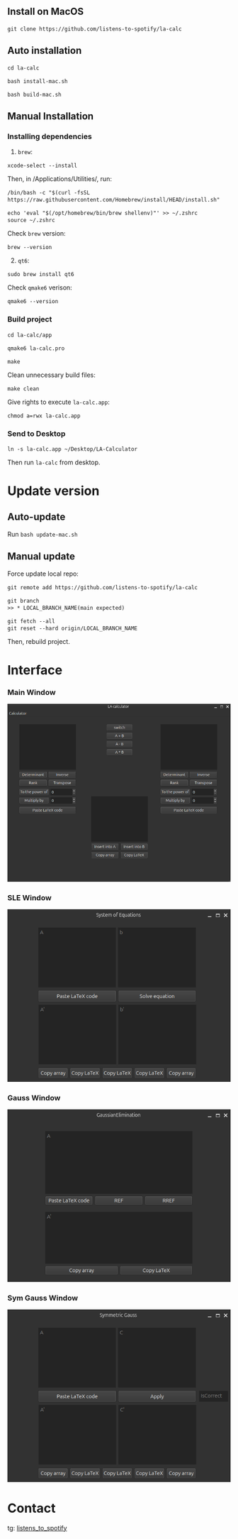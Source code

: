 ## Install on MacOS

```
git clone https://github.com/listens-to-spotify/la-calc
```

## Auto installation

```
cd la-calc
```
```
bash install-mac.sh
```
```
bash build-mac.sh
```

## Manual Installation

### Installing dependencies

1. `brew`:
```
xcode-select --install
```
Then, in /Applications/Utilities/, run:
```
/bin/bash -c "$(curl -fsSL https://raw.githubusercontent.com/Homebrew/install/HEAD/install.sh"
```
```
echo 'eval "$(/opt/homebrew/bin/brew shellenv)"' >> ~/.zshrc
source ~/.zshrc
```
Check `brew` version:
```
brew --version
```

2. `qt6`:
```
sudo brew install qt6
```
Check `qmake6` verison:
```
qmake6 --version
```

### Build project

```
cd la-calc/app
```
```
qmake6 la-calc.pro
```
```
make
```

Clean unnecessary build files:

```
make clean
```

Give rights to execute `la-calc.app`:

```
chmod a=rwx la-calc.app
```

### Send to Desktop

```
ln -s la-calc.app ~/Desktop/LA-Calculator
```

Then run `la-calc` from desktop.

# Update version

## Auto-update

Run `bash update-mac.sh`

## Manual update

Force update local repo:

```
git remote add https://github.com/listens-to-spotify/la-calc
```

```
git branch
>> * LOCAL_BRANCH_NAME(main expected)
```

```
git fetch --all
git reset --hard origin/LOCAL_BRANCH_NAME
```

Then, rebuild project.

# Interface

### Main Window
![Main Window](pics/mainwindow.png)

### SLE Window
![SLE Window](pics/slewindow.png)

### Gauss Window
![Gauss Window](pics/gausswindow.png)

### Sym Gauss Window
![Sym Gauss Window](pics/symgausswindow.png)

# Contact

tg: [listens_to_spotify](https://t.me/listens_to_spotify)
